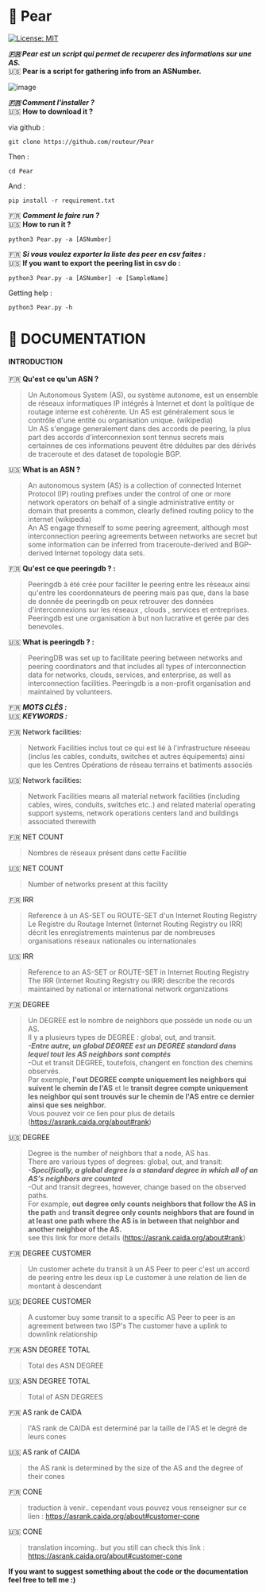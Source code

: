 #  :pear: Pear
[![License: MIT](https://img.shields.io/badge/License-MIT-yellow.svg)](https://opensource.org/licenses/MIT)

***:fr: Pear est un script qui permet de recuperer des informations sur une AS.***  
:us: **Pear is a script for gathering info from an ASNumber.**


![image](https://user-images.githubusercontent.com/49996859/103336250-d2046880-4a77-11eb-95e4-146ebf069cdd.png)

  
***:fr: Comment l'installer ?***  
:us: **How to download it ?**

via github :

```git clone https://github.com/routeur/Pear```

Then :

```cd Pear```

And :

```pip install -r requirement.txt```

:fr: ***Comment le faire run ?***  
:us: **How to run it ?**  

```python3 Pear.py -a [ASNumber]```
  
:fr: ***Si vous voulez exporter la liste des peer en csv faites :***  
:us: **If you want to export the peering list in csv do :**  
  
```python3 Pear.py -a [ASNumber] -e [SampleName]```
  
  
Getting help :  
  
```python3 Pear.py -h```

  
# :open_book:	DOCUMENTATION

#### INTRODUCTION

:fr: **Qu'est ce qu'un ASN ?**  
>Un Autonomous System (AS), ou système autonome, est un ensemble de réseaux informatiques IP intégrés à Internet et dont la politique de routage interne est cohérente. Un AS est généralement sous le contrôle d'une entité ou organisation unique. (wikipedia)  
Un AS s'engage generalement dans des accords de peering, la plus part des accords d'interconnexion sont tennus secrets mais certainnes de ces informations peuvent être déduites par des dérivés de traceroute et des dataset de topologie BGP.

:us: **What is an ASN ?**
>An autonomous system (AS) is a collection of connected Internet Protocol (IP) routing prefixes under the control of one or more network operators on behalf of a single administrative entity or domain that presents a common, clearly defined routing policy to the internet (wikipedia)  
An AS engage thmeself to some peering agreement, although most interconnection peering agreements between networks are secret but some information can be inferred from traceroute-derived and BGP-derived Internet topology data sets.

:fr: **Qu'est ce que peeringdb ? :**  
>Peeringdb à été crée pour faciliter le peering entre les réseaux ainsi qu'entre les coordonnateurs de peering mais pas que, dans la base de donnée de peeringdb on peux retrouver des données d'interconnexions sur les réseaux , clouds , services et entreprises.
Peeringdb est une organisation à but non lucrative et gerée par des benevoles.

:us: **What is peeringdb ? :**  
>PeeringDB was set up to facilitate peering between networks and peering coordinators and that includes all types of interconnection data for networks, clouds, services, and enterprise, as well as interconnection facilities.
Peeringdb is a non-profit organisation and maintained by volunteers.  

:fr: ***MOTS CLÉS :***  
:us: ***KEYWORDS :***

:fr: Network facilities:
>Network Facilities inclus tout ce qui est lié à l'infrastructure réseeau (inclus les cables, conduits, switches et autres équipements) ainsi que les Centres Opérations de réseau terrains et batiments associés

:us: Network facilities:
>Network Facilities means all material network facilities (including cables, wires, conduits, switches etc..) and related material operating support systems, network operations centers land and buildings associated therewith

:fr: NET COUNT
>Nombres de réseaux présent dans cette Facilitie  

:us: NET COUNT
>Number of networks present at this facility

:fr: IRR
>Reference à un AS-SET ou ROUTE-SET d'un Internet Routing Registry  
Le Registre du Routage Internet (Internet Routing Registry ou IRR) décrit les enregistrements maintenus
par de nombreuses organisations réseaux nationales ou internationales

:us: IRR
>Reference to an AS-SET or ROUTE-SET in Internet Routing Registry
The IRR (Internet Routing Registry ou IRR) describe the records maintained by national or international network organizations

:fr: DEGREE  
>Un DEGREE est le nombre de neighbors que possède un node ou un AS.   
Il y a plusieurs types de DEGREE : global, out, and transit.  
***-Entre autre, un global DEGREE est un DEGREE standard dans lequel tout les AS neighbors sont comptés***  
-Out et transit DEGREE, toutefois, changent en fonction des chemins observés.  
Par exemple, **l'out DEGREE compte uniquement les neighbors qui suivent le chemin de l'AS** et le **transit degree compte uniquement les neighbor qui sont trouvés sur le chemin de l'AS entre ce dernier ainsi que ses neighbor.**  
Vous pouvez voir ce lien pour plus de details (https://asrank.caida.org/about#rank)  

:us: DEGREE  
>Degree is the number of neighbors that a node, AS has.  
There are various types of degrees: global, out, and transit:  
***-Specifically, a global degree is a standard degree in which all of an AS's neighbors are counted***  
-Out and transit degrees, however, change based on the observed paths.  
For example, **out degree only counts neighbors that follow the AS in the path** and **transit degree only counts neighbors that are found in at least one path where the AS is in between that neighbor and another neighbor of the AS.**  
see this link for more details (https://asrank.caida.org/about#rank)

:fr: DEGREE CUSTOMER
>Un customer achete du transit à un AS
Peer to peer c'est un accord de peering entre les deux isp
Le customer à une relation de lien de montant à descendant 

:us: DEGREE CUSTOMER
>A customer buy some transit to a specific AS 
Peer to peer is an agreement between two ISP's
The customer have a uplink to downlink relationship

:fr: ASN DEGREE TOTAL  
>Total des ASN DEGREE

:us: ASN DEGREE TOTAL  
>Total of ASN DEGREES

:fr: AS rank de CAIDA  
>l'AS rank de CAIDA est determiné par la taille de l'AS et le degré de leurs cones

:us: AS rank of CAIDA
>the AS rank is determined by the size of the AS and the degree of their cones  

:fr: CONE  
>traduction à venir.. cependant vous pouvez vous renseigner sur ce lien : https://asrank.caida.org/about#customer-cone  

:us: CONE  
>translation incoming.. but you still can check this link : https://asrank.caida.org/about#customer-cone  
  
    
**If you want to suggest something about the code or the documentation feel free to tell me :)**

